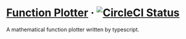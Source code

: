 # [Function Plotter](https://plotter.fanglin.me/) &middot; [![CircleCI Status](https://circleci.com/gh/fang-lin/function-plotter.svg?style=shield)](https://app.circleci.com/pipelines/github/fang-lin/function-plotter)

A mathematical function plotter written by typescript.

